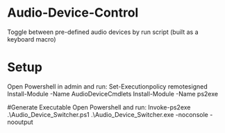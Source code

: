 # Audio-Device-Control
Toggle between pre-defined audio devices by run script (built as a keyboard macro)

# Setup
Open Powershell in admin and run:
Set-Executionpolicy remotesigned 
Install-Module -Name AudioDeviceCmdlets 
Install-Module -Name ps2exe 

#Generate Executable
Open Powershell and run:
Invoke-ps2exe .\Audio_Device_Switcher.ps1 .\Audio_Device_Switcher.exe -noconsole -nooutput
